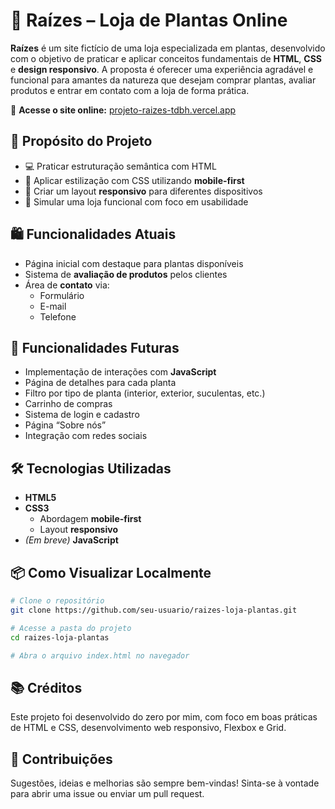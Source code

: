 # 🌿 Raízes – Loja de Plantas Online

**Raízes** é um site fictício de uma loja especializada em plantas, desenvolvido com o objetivo de praticar e aplicar conceitos fundamentais de **HTML**, **CSS** e **design responsivo**. A proposta é oferecer uma experiência agradável e funcional para amantes da natureza que desejam comprar plantas, avaliar produtos e entrar em contato com a loja de forma prática.

🔗 **Acesse o site online:** [projeto-raizes-tdbh.vercel.app](https://projeto-raizes-tdbh.vercel.app/)

## 🎯 Propósito do Projeto

- 💻 Praticar estruturação semântica com HTML
- 🎨 Aplicar estilização com CSS utilizando **mobile-first**
- 📱 Criar um layout **responsivo** para diferentes dispositivos
- 🛒 Simular uma loja funcional com foco em usabilidade

## 🛍️ Funcionalidades Atuais

- Página inicial com destaque para plantas disponíveis
- Sistema de **avaliação de produtos** pelos clientes
- Área de **contato** via:
  - Formulário
  - E-mail
  - Telefone

## 🔮 Funcionalidades Futuras

- Implementação de interações com **JavaScript**
- Página de detalhes para cada planta
- Filtro por tipo de planta (interior, exterior, suculentas, etc.)
- Carrinho de compras
- Sistema de login e cadastro
- Página “Sobre nós”
- Integração com redes sociais

## 🛠️ Tecnologias Utilizadas

- **HTML5**
- **CSS3**
  - Abordagem **mobile-first**
  - Layout **responsivo**
- *(Em breve)* **JavaScript**

## 📦 Como Visualizar Localmente

```bash
# Clone o repositório
git clone https://github.com/seu-usuario/raizes-loja-plantas.git

# Acesse a pasta do projeto
cd raizes-loja-plantas

# Abra o arquivo index.html no navegador
```

## 📚 Créditos

Este projeto foi desenvolvido do zero por mim, com foco em boas práticas de HTML e CSS, desenvolvimento web responsivo, Flexbox e Grid.

## 🤝 Contribuições

Sugestões, ideias e melhorias são sempre bem-vindas! Sinta-se à vontade para abrir uma issue ou enviar um pull request.
